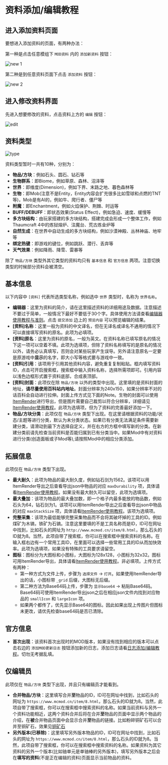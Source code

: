 # 资料添加/编辑教程

## 进入添加资料页面

要想进入添加资料的页面，有两种办法：

第一种是点击任意模组下 `MOD资料` 内的 `添加新资料` 按钮：

![new 1](https://cloud.githubusercontent.com/assets/5229241/12670160/27b12058-c6a1-11e5-89f2-235957d3a7d4.png)

第二种是到任意资料页面下点击 `添加资料` 按钮：

![new 2](https://cloud.githubusercontent.com/assets/5229241/12670252/c8d4744e-c6a1-11e5-8166-2a1f9e867770.png)

## 进入修改资料界面

先进入想要修改的资料，点击资料上方的 `编辑` 按钮：

![edit](https://cloud.githubusercontent.com/assets/5229241/12676654/da685d92-c6ce-11e5-91c0-b761871e5829.png)

## 资料类型

![type](https://cloud.githubusercontent.com/assets/5229241/12670291/1bd36f6a-c6a2-11e5-9b93-1c989d3ed2d9.png)

资料类型暂时一共有10种，分别为：

- **物品/方块**：例如石头、圆石、钻石等
- **生物群系**：即Biome，例如草原、森林、沼泽等
- **世界**：即维度(Dimension)，例如下界、末路之地、暮色森林等
- **生物**：即Mob(注意不是Entity，Entity内容会扩充很多比如雪球和点燃的TNT等)，Mob是有AI的，例如牛、爬行者、僵尸等
- **附魔**：即Enchantment，例如火焰保护、荆棘、时运等
- **BUFF/DEBUFF**：即状态效果(Status Effect)，例如急迫、速度、缓慢等
- **多方块结构**：由玩家搭建的多方块结构，搭建完成会形成一个整体工作，例如Thaumcraft 4中的炼狱熔炉、注魔台、荒古炼金炉等
- **自然生成**：在世界中自动生成的多方块结构，例如沙漠神殿、丛林神庙、地牢等
- **绑定热键**：即游戏的键位，例如跳跃、潜行、丢弃等
- **天气效果**：例如降雨、降雪、雷暴等

除了 `物品/方块` 类型外其它类型的资料均只有 `基本信息` 和 `官方信息` 两项。注意切换类型的时候部分资料会被清空。

## 基本信息

以下内容中 `[资料]` 代表所选类型名称，例如选中 `世界` 类型时，名称为 `世界名称`。

- **编辑器**：这里为资料的简介，请在这里描述资料的详细用途及数据。注意描述不要过于简单，一般情况下最好不要低于30个字。具体使用方法请查看[编辑器使用教程与准则](http://mcmod.readthedocs.org/zh/latest/editor/)。点击 `提交添加` 边上的 `预览内容` 可以预览编辑的结果。
- **[资料]名称**：这里一般为资料的中文译名，但在无译名或译名不通用的情况下可以直接填写资料的原名。此项为必填项。
- **[资料]原名**：这里为资料的原名，一般为英文。在资料名称已填写原名的情况下这一项可以空着不填。此项为选填项，但除了资料名称填写的是原名的情况以外，请务必认真填写，否则会对某些玩家产生误导。另外请注意原名一定要是原游戏中**显示**的名字，即大小写等格式要与游戏中一致。
- **[资料]引用**：该项用于引用其他资料内容，避免重复复制粘贴。框内填写资料ID，点击可开启搜索框，搜索框中输入资料名称，选择所需项即可。引用内容以浅色边框形式置于资料底部，合成表顶部。
- **[资料]封面**：此项仅在除 `物品/方块` 以外的类型中出现。这里填的是资料封面的地址，**请尽量使用百科站内地址**。封面分辨率为240x150，如果分辨率不对的话百科会自动进行拉伸。封面上传方式见下面的Note。生物的封面可以使用[ItemRender](https://www.mcmod.cn/class/175.html)进行导出，但是图片需要自己裁剪以符合分辨率，详细请见[ItemRender使用教程](http://mcmod.readthedocs.org/zh/latest/itemrender/)。此项为选填项，但为了资料的完善最好添加一下。
- **物品/方块分类**：此项仅在 `物品/方块` 类型下出现。在这里请根据资料的功能/状态/主题等进行分类，默认为未分类状态。如果已有分类无法满足条件需要新建分类，请滑动到最下方选择自定义，并在右方的方框中填写新的分类。在新建分类前请先检查当前资料是否能归属到已有分类当中。如果Mod中有对资料进行分类(创造面板或子Mod等),请按照Mod中的相应分类添加。

## 拓展信息

此项仅在 `物品/方块` 类型下出现。

- **最大耐久**：此项为物品的最大耐久度，例如钻石剑为1562。该项可以用ItemRender导出之后查看导出json中物品的对应 `maxDurability` 项，具体请看[ItemRender使用教程](http://mcmod.readthedocs.org/zh/latest/itemrender/)。如果没有最大耐久可以留空，此项为选填项。
- **最大叠加**：该项为物品的最大叠加数，即一个格子内最多能放的物品数，例如石头为64，钻石剑为1。该项可以用ItemRender导出之后查看导出json中物品的对应 `maxStackSize` 项，具体请看[ItemRender使用教程](http://mcmod.readthedocs.org/zh/latest/itemrender/)。该项为选填项。
- **完整采集**：该项为最低能够完整采集物品而不会将其破坏掉的工具的ID。例如煤矿为木镐，铁矿为石镐。注意这里要填的不是工具名称而是ID，ID可在网址中找到，比如石头的网址为 `http://www.mcmod.cn/item/8.html`，那么石头的ID就为8。当然，此项自带了搜索框，你可以在搜索框中搜索资料的名称。在输入框右边有一个常用工具ID，在里面可以选择一些常用工具的ID从而加快效率。此项为选填项，如果没有特殊的工具要求请留空。
- **图标**：图标分为大图标和小图标，大图标为128x128，小图标为32x32。图标可用ItemRender导出，具体请看[ItemRender使用教程](http://mcmod.readthedocs.org/zh/latest/itemrender/)。非必填项。上传方式有两种：
	- 第一种方式为文件上传，步骤为 `选择文件` -> `打开`。如果使用ItemRender导出的话，小图标带 `_grid` 后缀，大图标无后缀。
	- 第二种方法为Base64码上传，步骤为 `显示base64` -> 粘贴Base64码。Base64码可使用ItemRender导出json之后在相应json文件内找到对应物品的 `smallIcon` 和 `largeIcon` 项。
	- 如果两个都传了，优先显示Base64的图标。因此如果出现上传图片但图标未更改，请优先检查base64码是否已清除。

## 官方信息

- **首次出现**：该资料首次出现时的MOD版本，如果没有找到相应的版本可以点击右边的 `添加MOD更新日志` 按钮添加新的日志，添加日志请看[日志添加/编辑教程](http://mcmod.readthedocs.org/zh/latest/log/)。切勿无考据乱填。

## 仅编辑员

此项仅在 `物品/方块` 类型下出现，并且只有编辑员才能看到。

- **合并物品/方块**：这里填写合并**至**物品的ID，ID可在网址中找到，比如石头的网址为 `https://www.mcmod.cn/item/8.html`，那么石头的ID就为8。当然，此项自带了搜索框，你可以在搜索框中搜索资料的名称。如果当前资料与另外一个资料功能相近，这两个资料合并后将在合并**至**物品的页面中显示两个物品的介绍，在**被**合并物品页面中会显示合并**至**物品的链接。比如粉碎铜矿石可以合并至铜矿石，效果见[铜矿石](https://www.mcmod.cn/item/78.html)
- **另外版本(已移除)**：这里填写另外版本物品的ID，ID可在网址中找到，比如石头的网址为 `https://www.mcmod.cn/item/8.html`，那么石头的ID就为8。当然，此项自带了搜索框，你可以在搜索框中搜索资料的名称。如果资料为其它资料的另外一个版本(比如铀单元是单铀棒的另外版本)，填写另外版本之后会在**填写的资料**(不是正在编辑的资料)页面显示当前物品的资料。
